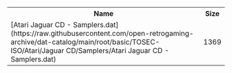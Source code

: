 <table>
<tr><th>Name</th><th>Size</th></tr>
<tr><td>[Atari Jaguar CD - Samplers.dat](https://raw.githubusercontent.com/open-retrogaming-archive/dat-catalog/main/root/basic/TOSEC-ISO/Atari/Jaguar CD/Samplers/Atari Jaguar CD - Samplers.dat)</td><td>1369</td></tr>
</table>

